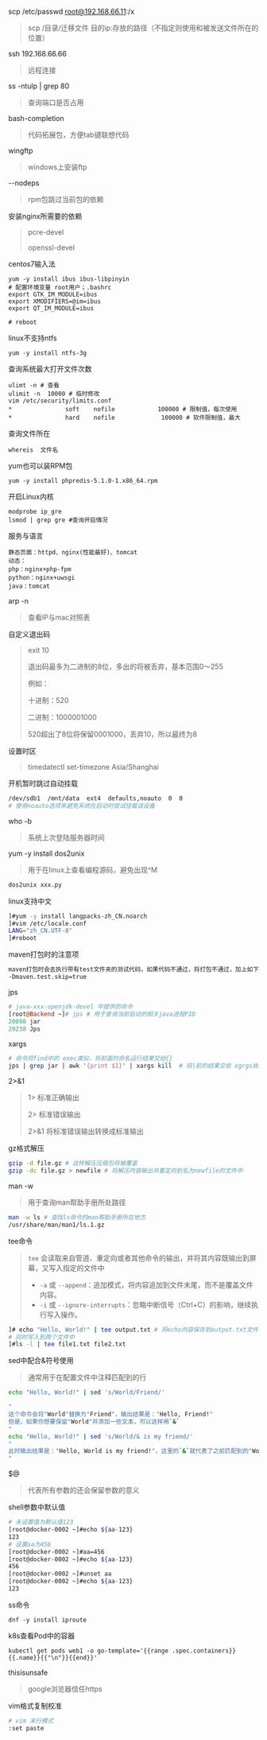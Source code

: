 scp /etc/passwd  root@192.168.66.11:/x

> scp /目录/迁移文件 目的ip:存放的路径（不指定则使用和被发送文件所在的位置）

ssh 192.168.66.66

> 远程连接

ss -ntulp | grep 80

> 查询端口是否占用

bash-completion

> 代码拓展包，方便tab键联想代码

wingftp

> windows上安装ftp

--nodeps 

> rpm包跳过当前包的依赖

安装nginx所需要的依赖

> pcre-devel
>
> openssl-devel

centos7输入法

```
yum -y install ibus ibus-libpinyin
# 配置环境变量 root用户；.bashrc
export GTK_IM_MODULE=ibus
export XMODIFIERS=@im=ibus
export QT_IM_MODULE=ibus

# reboot
```

linux不支持ntfs

```
yum -y install ntfs-3g
```

查询系统最大打开文件次数

```
ulimt -n # 查看
ulimit -n  10000 # 临时修改
vim /etc/security/limits.conf 
*               soft    nofile            100000 # 限制值，每次使用
*               hard    nofile             100000 # 软件限制值，最大
```

查询文件所在

```
whereis  文件名
```

yum也可以装RPM包

```
yum -y install phpredis-5.1.0-1.x86_64.rpm
```

开启Linux内核

```
modprobe ip_gre
lsmod | grep gre #查询开启情况
```

服务与语言

```
静态页面：httpd、nginx(性能最好)、tomcat
动态：
php：nginx+php-fpm
python：nginx+uwsgi
java：tomcat
```

arp -n

> 查看IP与mac对照表

自定义退出码

> exit 10
>
> 退出码最多为二进制的8位，多出的将被丢弃，基本范围0～255
>
> 例如：
>
> 十进制：520
>
> 二进制：1000001000
>
> 520超出了8位将保留0001000，丢弃10，所以最终为8

设置时区

> timedatectl set-timezone Asia/Shanghai

开机暂时跳过自动挂载

```sh
/dev/sdb1  /mnt/data  ext4  defaults,noauto  0  0
# 使用noauto选项来避免系统在启动时尝试挂载该设备
```

who -b

> 系统上次登陆服务器时间

yum -y install dos2unix

> 用于在linux上查看编程源码，避免出现^M

```sh
dos2unix xxx.py
```

linux支持中文

```sh
]#yum -y install langpacks-zh_CN.noarch
]#vim /etc/locale.conf
LANG="zh_CN.UTF-8"
]#reboot
```

maven打包时的注意项

```perl
maven打包时会去执行带有test文件夹的测试代码，如果代码不通过，将打包不通过，加上如下参数可以跳过test
-Dmaven.test.skip=true
```

jps

```perl
# java-xxx-openjdk-devel 中提供的命令
[root@Backend ~]# jps # 用于查询当前启动的相关java进程PID
20098 jar
20238 Jps
```

xargs

```perl
# 命令同find中的 exec类似，将前面的命名运行结果交给{}
jps | grep jar | awk '{print $1}' | xargs kill  # 将|前的结果交给 xgrgs执行kill
```

2>&1

> 1> 标准正确输出
>
> 2> 标准错误输出
>
> 2>&1  将标准错误输出转换成标准输出

gz格式解压

```sh
gzip -d file.gz # 这样解压压缩包将被覆盖
gzip -dc file.gz > newfile # 将解压内容输出并重定向到名为newfile的文件中
```

man -w

> 用于查询man帮助手册所处路径

```sh
man -w ls # 查找ls命令的man帮助手册所在地方
/usr/share/man/man1/ls.1.gz
```

tee命令

> `tee` 会读取来自管道、重定向或者其他命令的输出，并将其内容既输出到屏幕，又写入指定的文件中 
>
> - `-a` 或 `--append`：追加模式，将内容追加到文件末尾，而不是覆盖文件内容。
> - `-i` 或 `--ignore-interrupts`：忽略中断信号（Ctrl+C）的影响，继续执行写入操作。

```sh
]# echo "Hello, World!" | tee output.txt # 将echo内容保存到output.txt文件中
# 同时写入到两个文件中
]#ls -l | tee file1.txt file2.txt
```

sed中配合&符号使用

> 通常用于在配置文件中注释匹配到的行

```sh
echo "Hello, World!" | sed 's/World/Friend/'

"
这个命令会将"World"替换为"Friend"，输出结果是："Hello, Friend!"
但是，如果你想要保留"World"并添加一些文本，可以这样用`&`
"
echo "Hello, World!" | sed 's/World/& is my friend/'
"
此时输出结果是："Hello, World is my friend!"，这里的`&`就代表了之前匹配到的"World"。
"
```

$@

> 代表所有参数的还会保留参数的意义

shell参数中默认值

```sh
# 未设置值为默认值123
[root@docker-0002 ~]#echo ${aa-123}
123
# 设置aa为456
[root@docker-0002 ~]#aa=456
[root@docker-0002 ~]#echo ${aa-123}
456
[root@docker-0002 ~]#unset aa
[root@docker-0002 ~]#echo ${aa-123}
123
```

ss命令

```shell
dnf -y install iproute
```

k8s查看Pod中的容器

```shell
kubectl get pods web1 -o go-template='{{range .spec.containers}}{{.name}}{{"\n"}}{{end}}'
```

thisisunsafe

> google浏览器信任https

vim格式复制校准

```sh
# vim 末行模式
:set paste
```